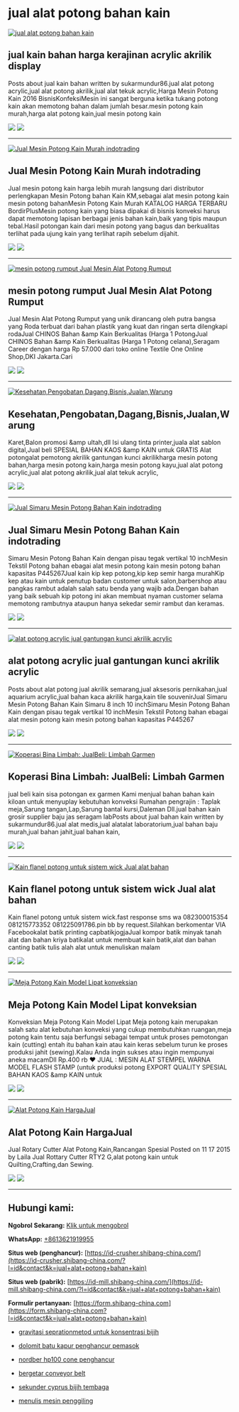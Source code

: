 # jual alat potong bahan kain

<a href="https://swt.shibang-china.com/?l=id&img&k=jual+alat+potong+bahan+kain" target="_blank">![jual alat potong bahan kain](http://static.shibang-china.com/all-800x300/94.jpg)</a>

## jual kain bahan harga kerajinan acrylic akrilik display
Posts about jual kain bahan written by sukarmundur86.jual alat potong acrylic,jual alat potong akrilik,jual alat tekuk acrylic,Harga Mesin Potong Kain 2016 BisnisKonfeksiMesin ini sangat berguna ketika tukang potong kain akan memotong bahan dalam jumlah besar.mesin potong kain murah,harga alat potong kain,jual mesin potong kain


<a href="https://whatsapp.shibangsoft.com/WhatsApp.php" target="_blank" title="WhatsApp">![](http://static.shibang-china.com/icon/whatsapp.png)</a> <a href="https://swt.shibang-china.com/?l=id&icon&k=jual+alat+potong+bahan+kain" target="_blank">![](http://static.shibang-china.com/icon/chat-id.png)</a>

---

<a href="https://swt.shibang-china.com/?l=id&img&k=jual+alat+potong+bahan+kain" target="_blank">![Jual Mesin Potong Kain Murah indotrading](http://static.shibang-china.com/all-800x300/1489.jpg)</a>

## Jual Mesin Potong Kain Murah indotrading
Jual mesin potong kain harga lebih murah langsung dari distributor perlengkapan Mesin Potong bahan Kain KM,sebagai alat mesin potong kain mesin potong bahanMesin Potong Kain Murah KATALOG HARGA TERBARU BordirPlusMesin potong kain yang biasa dipakai di bisnis konveksi harus dapat memotong lapisan berbagai jenis bahan kain,baik yang tipis maupun tebal.Hasil potongan kain dari mesin potong yang bagus dan berkualitas terlihat pada ujung kain yang terlihat rapih sebelum dijahit.


<a href="https://whatsapp.shibangsoft.com/WhatsApp.php" target="_blank" title="WhatsApp">![](http://static.shibang-china.com/icon/whatsapp.png)</a> <a href="https://swt.shibang-china.com/?l=id&icon&k=jual+alat+potong+bahan+kain" target="_blank">![](http://static.shibang-china.com/icon/chat-id.png)</a>

---

<a href="https://swt.shibang-china.com/?l=id&img&k=jual+alat+potong+bahan+kain" target="_blank">![mesin potong rumput Jual Mesin Alat Potong Rumput](http://static.shibang-china.com/all-800x300/1338.jpg)</a>

## mesin potong rumput Jual Mesin Alat Potong Rumput
Jual Mesin Alat Potong Rumput yang unik dirancang oleh putra bangsa yang Roda terbuat dari bahan plastik yang kuat dan ringan serta dilengkapi rodaJual CHINOS Bahan &amp Kain Berkualitas (Harga 1 PotongJual CHINOS Bahan &amp Kain Berkualitas (Harga 1 Potong celana),Seragam Career dengan harga Rp 57.000 dari toko online Textile One Online Shop,DKI Jakarta.Cari


<a href="https://whatsapp.shibangsoft.com/WhatsApp.php" target="_blank" title="WhatsApp">![](http://static.shibang-china.com/icon/whatsapp.png)</a> <a href="https://swt.shibang-china.com/?l=id&icon&k=jual+alat+potong+bahan+kain" target="_blank">![](http://static.shibang-china.com/icon/chat-id.png)</a>

---

<a href="https://swt.shibang-china.com/?l=id&img&k=jual+alat+potong+bahan+kain" target="_blank">![Kesehatan,Pengobatan,Dagang,Bisnis,Jualan,Warung](http://static.shibang-china.com/all-800x300/469.jpg)</a>

## Kesehatan,Pengobatan,Dagang,Bisnis,Jualan,Warung
Karet,Balon promosi &amp ultah,dll Isi ulang tinta printer,juala alat sablon digital,Jual beli SPESIAL BAHAN KAOS &amp KAIN untuk GRATIS Alat potongalat pemotong akrilik gantungan kunci akrilikharga mesin potong bahan,harga mesin potong kain,harga mesin potong kayu,jual alat potong acrylic,jual alat potong akrilik,jual alat tekuk acrylic,


<a href="https://whatsapp.shibangsoft.com/WhatsApp.php" target="_blank" title="WhatsApp">![](http://static.shibang-china.com/icon/whatsapp.png)</a> <a href="https://swt.shibang-china.com/?l=id&icon&k=jual+alat+potong+bahan+kain" target="_blank">![](http://static.shibang-china.com/icon/chat-id.png)</a>

---

<a href="https://swt.shibang-china.com/?l=id&img&k=jual+alat+potong+bahan+kain" target="_blank">![Jual Simaru Mesin Potong Bahan Kain indotrading](http://static.shibang-china.com/all-800x300/242.jpg)</a>

## Jual Simaru Mesin Potong Bahan Kain indotrading
Simaru Mesin Potong Bahan Kain dengan pisau tegak vertikal 10 inchMesin Tekstil Potong bahan ebagai alat mesin potong kain mesin potong bahan kapasitas P445267Jual kain kip kep potong,kip kep semir harga murahKip kep atau kain untuk penutup badan customer untuk salon,barbershop atau pangkas rambut adalah salah satu benda yang wajib ada.Dengan bahan yang baik sebuah kip potong ini akan membuat nyaman customer selama memotong rambutnya ataupun hanya sekedar semir rambut dan keramas.


<a href="https://whatsapp.shibangsoft.com/WhatsApp.php" target="_blank" title="WhatsApp">![](http://static.shibang-china.com/icon/whatsapp.png)</a> <a href="https://swt.shibang-china.com/?l=id&icon&k=jual+alat+potong+bahan+kain" target="_blank">![](http://static.shibang-china.com/icon/chat-id.png)</a>

---

<a href="https://swt.shibang-china.com/?l=id&img&k=jual+alat+potong+bahan+kain" target="_blank">![alat potong acrylic jual gantungan kunci akrilik acrylic](http://static.shibang-china.com/all-800x300/1136.jpg)</a>

## alat potong acrylic jual gantungan kunci akrilik acrylic
Posts about alat potong jual akrilik semarang,jual aksesoris pernikahan,jual aquarium acrylic,jual bahan kaca akrilik harga,kain tile souvenirJual Simaru Mesin Potong Bahan Kain Simaru 8 inch 10 inchSimaru Mesin Potong Bahan Kain dengan pisau tegak vertikal 10 inchMesin Tekstil Potong bahan ebagai alat mesin potong kain mesin potong bahan kapasitas P445267


<a href="https://whatsapp.shibangsoft.com/WhatsApp.php" target="_blank" title="WhatsApp">![](http://static.shibang-china.com/icon/whatsapp.png)</a> <a href="https://swt.shibang-china.com/?l=id&icon&k=jual+alat+potong+bahan+kain" target="_blank">![](http://static.shibang-china.com/icon/chat-id.png)</a>

---

<a href="https://swt.shibang-china.com/?l=id&img&k=jual+alat+potong+bahan+kain" target="_blank">![Koperasi Bina Limbah: JualBeli: Limbah Garmen](http://static.shibang-china.com/all-800x300/726.jpg)</a>

## Koperasi Bina Limbah: JualBeli: Limbah Garmen
jual beli kain sisa potongan ex garmen Kami menjual bahan bahan kain kiloan untuk menyuplay kebutuhan konveksi Rumahan pengrajin : Taplak meja,Sarung tangan,Lap,Sarung bantal kursi,Daleman Dll.jual bahan kain grosir supplier baju jas seragam labPosts about jual bahan kain written by sukarmundur86.jual alat medis,jual alatalat laboratorium,jual bahan baju murah,jual bahan jahit,jual bahan kain,


<a href="https://whatsapp.shibangsoft.com/WhatsApp.php" target="_blank" title="WhatsApp">![](http://static.shibang-china.com/icon/whatsapp.png)</a> <a href="https://swt.shibang-china.com/?l=id&icon&k=jual+alat+potong+bahan+kain" target="_blank">![](http://static.shibang-china.com/icon/chat-id.png)</a>

---

<a href="https://swt.shibang-china.com/?l=id&img&k=jual+alat+potong+bahan+kain" target="_blank">![Kain flanel potong untuk sistem wick Jual alat bahan](http://static.shibang-china.com/all-800x300/545.jpg)</a>

## Kain flanel potong untuk sistem wick Jual alat bahan
Kain flanel potong untuk sistem wick.fast response sms wa 082300015354 081215773352 081225091786.pin bb by request.Silahkan berkomentar VIA Facebookalat batik printing capbatikjogjaJual kompor batik minyak tanah alat dan bahan kriya batikalat untuk membuat kain batik,alat dan bahan canting batik tulis alah alat untuk menuliskan malam


<a href="https://whatsapp.shibangsoft.com/WhatsApp.php" target="_blank" title="WhatsApp">![](http://static.shibang-china.com/icon/whatsapp.png)</a> <a href="https://swt.shibang-china.com/?l=id&icon&k=jual+alat+potong+bahan+kain" target="_blank">![](http://static.shibang-china.com/icon/chat-id.png)</a>

---

<a href="https://swt.shibang-china.com/?l=id&img&k=jual+alat+potong+bahan+kain" target="_blank">![Meja Potong Kain Model Lipat konveksian](http://static.shibang-china.com/all-800x300/899.jpg)</a>

## Meja Potong Kain Model Lipat konveksian
Konveksian Meja Potong Kain Model Lipat Meja potong kain merupakan salah satu alat kebutuhan konveksi yang cukup membutuhkan ruangan,meja potong kain tentu saja berfungsi sebagai tempat untuk proses pemotongan kain (cutting) entah itu bahan kain atau kain keras sebelum turun ke proses produksi jahit (sewing).Kalau Anda ingin sukses atau ingin mempunyai aneka macamDll Rp.400 rb ♥ JUAL : MESIN ALAT STEMPEL WARNA MODEL FLASH STAMP (untuk produksi potong EXPORT QUALITY SPESIAL BAHAN KAOS &amp KAIN untuk


<a href="https://whatsapp.shibangsoft.com/WhatsApp.php" target="_blank" title="WhatsApp">![](http://static.shibang-china.com/icon/whatsapp.png)</a> <a href="https://swt.shibang-china.com/?l=id&icon&k=jual+alat+potong+bahan+kain" target="_blank">![](http://static.shibang-china.com/icon/chat-id.png)</a>

---

<a href="https://swt.shibang-china.com/?l=id&img&k=jual+alat+potong+bahan+kain" target="_blank">![Alat Potong Kain HargaJual](http://static.shibang-china.com/all-800x300/578.jpg)</a>

## Alat Potong Kain HargaJual
Jual Rotary Cutter Alat Potong Kain,Rancangan Spesial Posted on 11 17 2015 by Laila Jual Rottary Cutter RTY2 G,alat potong kain untuk Quilting,Crafting,dan Sewing.

<a href="https://whatsapp.shibangsoft.com/WhatsApp.php" target="_blank" title="WhatsApp">![](http://static.shibang-china.com/icon/whatsapp.png)</a> <a href="https://swt.shibang-china.com/?l=id&icon&k=jual+alat+potong+bahan+kain" target="_blank">![](http://static.shibang-china.com/icon/chat-id.png)</a>

---
## Hubungi kami:

**Ngobrol Sekarang:** [Klik untuk mengobrol](https://swt.shibang-china.com?l=id&contact&k=jual+alat+potong+bahan+kain)

**WhatsApp:**  [+8613621919955](https://whatsapp.shibangsoft.com/WhatsApp.php)

**Situs web (penghancur):** [https://id-crusher.shibang-china.com/](https://id-crusher.shibang-china.com/?l=id&contact&k=jual+alat+potong+bahan+kain)

**Situs web (pabrik):** [https://id-mill.shibang-china.com/](https://id-mill.shibang-china.com/?l=id&contact&k=jual+alat+potong+bahan+kain)

**Formulir pertanyaan:** [https://form.shibang-china.com](https://form.shibang-china.com?l=id&contact&k=jual+alat+potong+bahan+kain)

* [gravitasi seprationmetod untuk konsentrasi bijih](../35/gravitasi%20seprationmetod%20untuk%20konsentrasi%20bijih.md)

* [dolomit batu kapur penghancur pemasok](../32/dolomit%20batu%20kapur%20penghancur%20pemasok.md)

* [nordber hp100 cone penghancur](../35/nordber%20hp100%20cone%20penghancur.md)

* [bergetar conveyor belt](../38/bergetar%20conveyor%20belt.md)

* [sekunder cyprus bijih tembaga](../36/sekunder%20cyprus%20bijih%20tembaga.md)

* [menulis mesin penggiling](../33/menulis%20mesin%20penggiling.md)